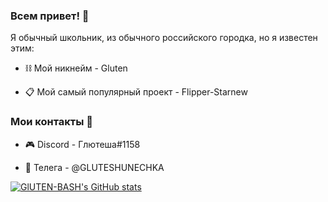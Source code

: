 ### Всем привет! 👋

Я обычный школьник, из обычного российского городка, но я известен этим:

- ⛓ Мой никнейм - Gluten

- 📋 Мой самый популярный проект - Flipper-Starnew

### Мои контакты 📱

- 🎮 Discord - Глютеша#1158

- 🛒 Телега - @GLUTESHUNECHKA




[![GlUTEN-BASH's GitHub stats](https://github-readme-stats.vercel.app/api?username=GlUTEN-BASH)](https://github.com/anuraghazra/github-readme-stats)

